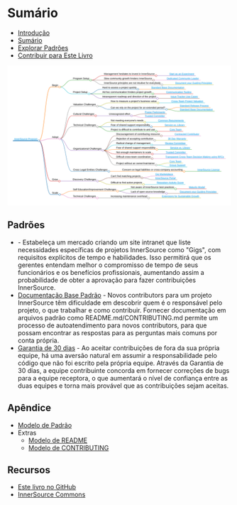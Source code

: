 # Sumário

<!--
Não edite toc.md diretamente!!!
Em vez disso, edite toc_template.md
-->

<!--
  OBSERVAÇÃO:
  Os caminhos aqui são relativos a este arquivo e não ao diretório raiz especificado em .gitbook.yaml.
-->

* [Introdução](./introduction.md)
* [Sumário](./toc.md)
* [Explorar Padrões](./explore-patterns.md)
* [Contribuir para Este Livro](./contribute.md)

![Mapa Mental dos Padrões InnerSource](../../pattern-categorization/innersource-program-mind-map.png)

## Padrões <a id="p"></a>

* [](../../translation/pt/patterns/gig-marketplace.md) - Estabeleça um mercado criando um site intranet que liste necessidades específicas de projetos InnerSource como "Gigs", com requisitos explícitos de tempo e habilidades. Isso permitirá que os gerentes entendam melhor o compromisso de tempo de seus funcionários e os benefícios profissionais, aumentando assim a probabilidade de obter a aprovação para fazer contribuições InnerSource.
* [Documentação Base Padrão](../../translation/pt/patterns/base-documentation.md) - Novos contributors para um projeto InnerSource têm dificuldade em descobrir quem é o responsável pelo projeto, o que trabalhar e como contribuir. Fornecer documentação em arquivos padrão como README.md/CONTRIBUTING.md permite um processo de autoatendimento para novos contributors, para que possam encontrar as respostas para as perguntas mais comuns por conta própria.
* [Garantia de 30 dias](../../translation/pt/patterns/30-day-warranty.md) - Ao aceitar contribuições de fora da sua própria equipe, há uma aversão natural em assumir a responsabilidade pelo código que não foi escrito pela própria equipe. Através da Garantia de 30 dias, a equipe contribuinte concorda em fornecer correções de bugs para a equipe receptora, o que aumentará o nível de confiança entre as duas equipes e torna mais provável que as contribuições sejam aceitas.

## Apêndice

* [Modelo de Padrão](../../meta/pattern-template.md)
* Extras
  * [Modelo de README](../../translation/pt/templates/README-template.md)
  * [Modelo de CONTRIBUTING](../../translation/pt/templates/CONTRIBUTING-template.md)

## Recursos

* [Este livro no GitHub](https://github.com/InnerSourceCommons/InnerSourcePatterns)
* [InnerSource Commons](http://innersourcecommons.org)
